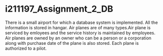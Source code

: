 # i211197_Assignment_2_DB 
There is a small airport for which a database system is implemented. All the information is stored in hangar. Air planes are of many types.Air plane is serviced by emloyees and the service history is maintained by employees. Air planes are owned by an owner who can be a person or a corporation along with purchase date of the plane is also stored. Each plane is authorized to a pilot.
